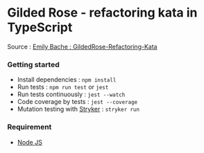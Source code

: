 # Gilded Rose - refactoring kata in TypeScript

Source : [Emily Bache : GildedRose-Refactoring-Kata](https://github.com/emilybache/GildedRose-Refactoring-Kata)

### Getting started
- Install dependencies : `npm install`
- Run tests : `npm run test` or `jest`
- Run tests continuously : `jest --watch`
- Code coverage by tests : `jest --coverage`
- Mutation testing with [Stryker](https://stryker-mutator.io/docs/stryker-js/introduction/) : `stryker run`

### Requirement
- [Node JS](https://nodejs.org/)


